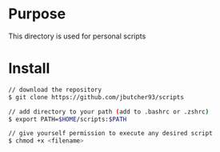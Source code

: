 # Purpose

This directory is used for personal scripts

# Install

```bash
// download the repository
$ git clone https://github.com/jbutcher93/scripts

// add directory to your path (add to .bashrc or .zshrc)
$ export PATH=$HOME/scripts:$PATH

// give yourself permission to execute any desired script
$ chmod +x <filename>
```
